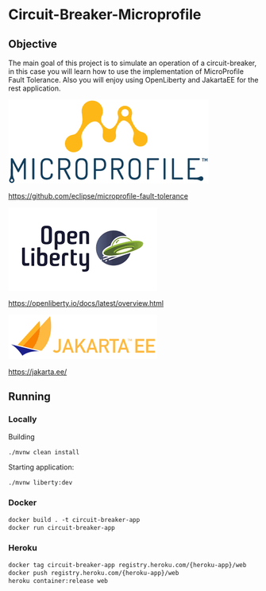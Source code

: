 # Circuit-Breaker-Microprofile

## Objective
The main goal of this project is to simulate an operation of a circuit-breaker, in this case you will learn how to use the implementation of MicroProfile Fault Tolerance.
Also you will enjoy using OpenLiberty and JakartaEE for the rest application.

![img_3.png](docs/microprofile.png)

https://github.com/eclipse/microprofile-fault-tolerance

![img_2.png](docs/openliberty.png)

https://openliberty.io/docs/latest/overview.html

![img.png](docs/jakartaee.png)

https://jakarta.ee/

## Running

### Locally
Building
```
./mvnw clean install
```

Starting application:

```
./mvnw liberty:dev
```

### Docker
```
docker build . -t circuit-breaker-app
docker run circuit-breaker-app
```

### Heroku

```
docker tag circuit-breaker-app registry.heroku.com/{heroku-app}/web
docker push registry.heroku.com/{heroku-app}/web
heroku container:release web
```
